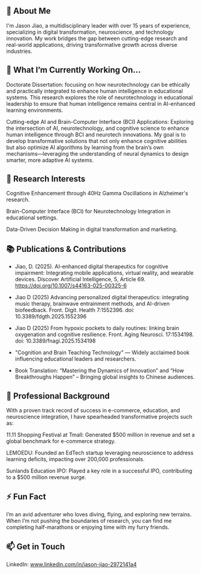 ## 🚀 About Me

I'm Jason Jiao, a multidisciplinary leader with over 15 years of experience, specializing in digital transformation, neuroscience, and technology innovation. My work bridges the gap between cutting-edge research and real-world applications, driving transformative growth across diverse industries.

## 🔭 What I’m Currently Working On...
Doctorate Dissertation: focusing on how neurotechnology can be ethically and practically integrated to enhance human intelligence in educational systems. This research explores the role of neurotechnology in educational leadership to ensure that human intelligence remains central in AI-enhanced learning environments.

Cutting-edge AI and Brain-Computer Interface (BCI) Applications: Exploring the intersection of AI, neurotechnology, and cognitive science to enhance human intelligence through BCI and neurotech innovations. My goal is to develop transformative solutions that not only enhance cognitive abilities but also optimize AI algorithms by learning from the brain’s own mechanisms—leveraging the understanding of neural dynamics to design smarter, more adaptive AI systems.

## 🌟 Research Interests
Cognitive Enhancement through 40Hz Gamma Oscillations in Alzheimer's research.

Brain-Computer Interface (BCI) for Neurotechnology Integration in educational settings.

Data-Driven Decision Making in digital transformation and marketing.

## 📚 Publications & Contributions

- Jiao, D. (2025). AI-enhanced digital therapeutics for cognitive impairment: Integrating mobile applications, virtual reality, and wearable devices. Discover Artificial Intelligence, 5, Article 69. https://doi.org/10.1007/s44163-025-00325-6
  
- Jiao D (2025) Advancing personalized digital therapeutics: integrating music therapy, brainwave entrainment methods, and AI-driven biofeedback. Front. Digit. Health 7:1552396. doi: 10.3389/fdgth.2025.1552396
  
- Jiao D (2025) From hypoxic pockets to daily routines: linking brain oxygenation and cognitive resilience. Front. Aging Neurosci. 17:1534198. doi: 10.3389/fnagi.2025.1534198

- "Cognition and Brain Teaching Technology" — Widely acclaimed book influencing educational leaders and researchers.

- Book Translation: “Mastering the Dynamics of Innovation” and “How Breakthroughs Happen” – Bringing global insights to Chinese audiences.
  
## 💼 Professional Background
With a proven track record of success in e-commerce, education, and neuroscience integration, I have spearheaded transformative projects such as:

11.11 Shopping Festival at Tmall: Generated $500 million in revenue and set a global benchmark for e-commerce strategy.

LEMOEDU: Founded an EdTech startup leveraging neuroscience to address learning deficits, impacting over 200,000 professionals.

Sunlands Education IPO: Played a key role in a successful IPO, contributing to a $500 million revenue surge.

## ⚡ Fun Fact
I’m an avid adventurer who loves diving, flying, and exploring new terrains. When I’m not pushing the boundaries of research, you can find me completing half-marathons or enjoying time with my furry friends.

## 📫 Get in Touch
LinkedIn: www.linkedin.com/in/jason-jiao-2972141a4

<!--
**jasonjiao2024/jasonjiao2024** is a ✨ _special_ ✨ repository because its `README.md` (this file) appears on your GitHub profile.

Here are some ideas to get you started:

- 🔭 I’m currently working on ...
- 🌱 I’m currently learning ...
- 👯 I’m looking to collaborate on ...
- 🤔 I’m looking for help with ...
- 💬 Ask me about ...
- 📫 How to reach me: ...
- 😄 Pronouns: ...
- ⚡ Fun fact: ...
-->
